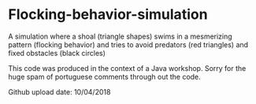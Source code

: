 # Flocking-behavior-simulation
A simulation where a shoal  (triangle shapes) swims in a mesmerizing pattern (flocking behavior) and tries to avoid predators (red triangles) and fixed obstacles (black circles)

This code was produced in the context of a Java workshop. Sorry for the huge spam of portuguese comments through out the code.

Github upload date: 10/04/2018
